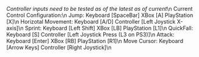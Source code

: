 *Controller inputs need to be tested as of the latest as of current*\n
Current Control Configuration:\n
  Jump: Keyboard [SpaceBar] XBox [A] PlayStation [X]\n
  Horizotal Movement: Keyboard [A/D] Controller [Left Joystick X-axis]\n
  Sprint: Keyboard [Left Shift] XBox [LB] PlayStation [L1]\n
  QuickFall: Keyboard [S] Controller [Left Joystick Press (L3 on PS3)]\n
  Attack: Keyboard [Enter] XBox [RB] PlayStation [R1]\n
  Move Cursor: Keyboard [Arrow Keys] Controller [Right Joystick]\n
